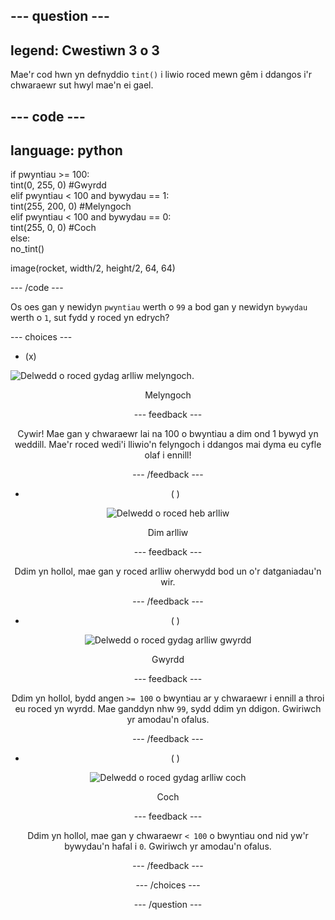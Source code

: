 --- question ---
---
legend: Cwestiwn 3 o 3
---

Mae'r cod hwn yn defnyddio `tint()` i liwio roced mewn gêm i ddangos i'r chwaraewr sut hwyl mae'n ei gael.

--- code ---
---
language: python
---

if pwyntiau >= 100:    
  tint(0, 255, 0) #Gwyrdd   
elif pwyntiau < 100 and bywydau == 1:   
  tint(255, 200, 0) #Melyngoch    
elif pwyntiau < 100 and bywydau == 0:     
  tint(255, 0, 0) #Coch     
else:      
  no_tint()

image(rocket, width/2, height/2, 64, 64)

--- /code ---

Os oes gan y newidyn `pwyntiau` werth o `99` a bod gan y newidyn `bywydau` werth o `1`, sut fydd y roced yn edrych?

--- choices ---

- (x)

![Delwedd o roced gydag arlliw melyngoch.](images/rocket_amber.png) <div style="text-align: center;">Melyngoch

 --- feedback ---

 Cywir! Mae gan y chwaraewr lai na 100 o bwyntiau a dim ond 1 bywyd yn weddill. Mae'r roced wedi'i lliwio'n felyngoch i ddangos mai dyma eu cyfle olaf i ennill!

 --- /feedback ---

- ( )

![Delwedd o roced heb arlliw](images/rocket_original.png) <div style="text-align: center;">Dim arlliw

 --- feedback ---

 Ddim yn hollol, mae gan y roced arlliw oherwydd bod un o'r datganiadau'n wir.

 --- /feedback ---

- ( )

![Delwedd o roced gydag arlliw gwyrdd](images/rocket_green.png) <div style="text-align: center;">Gwyrdd

 --- feedback ---

 Ddim yn hollol, bydd angen `>= 100` o bwyntiau ar y chwaraewr i ennill a throi eu roced yn wyrdd. Mae ganddyn nhw `99`, sydd ddim yn ddigon. Gwiriwch yr amodau'n ofalus.

 --- /feedback ---

- ( )

![Delwedd o roced gydag arlliw coch](images/rocket_red.png) <div style="text-align: center;">Coch

 --- feedback ---

 Ddim yn hollol, mae gan y chwaraewr `< 100` o bwyntiau ond nid yw'r bywydau'n hafal i `0`. Gwiriwch yr amodau'n ofalus.

 --- /feedback ---

--- /choices ---

--- /question ---
